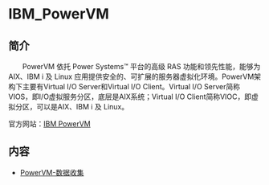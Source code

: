 # IBM_PowerVM

## 简介

&#8195;&#8195;PowerVM 依托 Power Systems™ 平台的高级 RAS 功能和领先性能，能够为 AIX、IBM i 及 Linux 应用提供安全的、可扩展的服务器虚拟化环境。PowerVM架构下主要有Virtual I/O Server和Virtual I/O Client。Virtual I/O Server简称VIOS，即I/O虚拟服务分区，底层是AIX系统；Virtual I/O Client简称VIOC，即虚拟分区，可以是AIX、IBM i 及 Linux。

官方网站：[IBM PowerVM](https://www.ibm.com/cn-zh/marketplace/ibm-powervm?mhsrc=ibmsearch_p&mhq=AIX)

## 内容
- [PowerVM-数据收集](https://bond-huang.github.io/huang/04-IBM_Virtualization/02-PowerVM/01-PowerVM-%E6%95%B0%E6%8D%AE%E6%94%B6%E9%9B%86.html)

